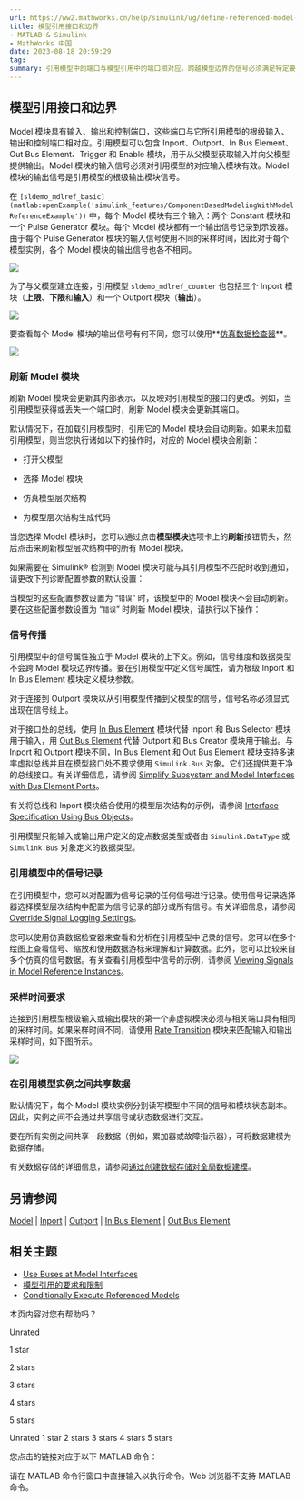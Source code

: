 ```yaml
---
url: https://ww2.mathworks.cn/help/simulink/ug/define-referenced-model-inputs-and-outputs-1.html#mw_cf67482d-bf21-4aec-8eda-e8d60bd5d580
title: 模型引用接口和边界
- MATLAB & Simulink
- MathWorks 中国
date: 2023-08-18 20:59:29
tag: 
summary: 引用模型中的端口与模型引用中的端口相对应。跨越模型边界的信号必须满足特定要求。
---
```

## 模型引用接口和边界

Model 模块具有输入、输出和控制端口，这些端口与它所引用模型的根级输入、输出和控制端口相对应。引用模型可以包含 Inport、Outport、In Bus Element、Out Bus Element、Trigger 和 Enable 模块，用于从父模型获取输入并向父模型提供输出。Model 模块的输入信号必须对引用模型的对应输入模块有效。Model 模块的输出信号是引用模型的根级输出模块信号。

在 `[sldemo_mdlref_basic](matlab:openExample('simulink_features/ComponentBasedModelingWithModelReferenceExample'))` 中，每个 Model 模块有三个输入：两个 Constant 模块和一个 Pulse Generator 模块。每个 Model 模块都有一个输出信号记录到示波器。由于每个 Pulse Generator 模块的输入信号使用不同的采样时间，因此对于每个模型实例，各个 Model 模块的输出信号也各不相同。

![](https://ww2.mathworks.cn/help/simulink/ug/model_reference_parent.png)

为了与父模型建立连接，引用模型 `sldemo_mdlref_counter` 也包括三个 Inport 模块（**上限**、**下限**和**输入**）和一个 Outport 模块（**输出**）。

![](https://ww2.mathworks.cn/help/simulink/ug/submodel.png)

要查看每个 Model 模块的输出信号有何不同，您可以使用**[仿真数据检查器](https://ww2.mathworks.cn/help/simulink/slref/simulationdatainspector.html)**。

![](https://ww2.mathworks.cn/help/simulink/ug/mdlref_sdi.png)

### 刷新 Model 模块

刷新 Model 模块会更新其内部表示，以反映对引用模型的接口的更改。例如，当引用模型获得或丢失一个端口时，刷新 Model 模块会更新其端口。

默认情况下，在加载引用模型时，引用它的 Model 模块会自动刷新。如果未加载引用模型，则当您执行诸如以下的操作时，对应的 Model 模块会刷新：

*   打开父模型
    
*   选择 Model 模块
    
*   仿真模型层次结构
    
*   为模型层次结构生成代码
    

当您选择 Model 模块时，您可以通过点击**模型模块**选项卡上的**刷新**按钮箭头，然后点击来刷新模型层次结构中的所有 Model 模块。

如果需要在 Simulink® 检测到 Model 模块可能与其引用模型不匹配时收到通知，请更改下列诊断配置参数的默认设置：

当模型的这些配置参数设置为 “`错误`” 时，该模型中的 Model 模块不会自动刷新。要在这些配置参数设置为 “`错误`” 时刷新 Model 模块，请执行以下操作：

### 信号传播

引用模型中的信号属性独立于 Model 模块的上下文。例如，信号维度和数据类型不会跨 Model 模块边界传播。要在引用模型中定义信号属性，请为根级 Inport 和 In Bus Element 模块定义模块参数。

对于连接到 Outport 模块以从引用模型传播到父模型的信号，信号名称必须显式出现在信号线上。

对于接口处的总线，使用 [In Bus Element](https://ww2.mathworks.cn/help/simulink/slref/inbuselement.html) 模块代替 Inport 和 Bus Selector 模块用于输入，用 [Out Bus Element](https://ww2.mathworks.cn/help/simulink/slref/outbuselement.html) 代替 Outport 和 Bus Creator 模块用于输出。与 Inport 和 Outport 模块不同，In Bus Element 和 Out Bus Element 模块支持多速率虚拟总线并且在模型接口处不要求使用 `Simulink.Bus` 对象。它们还提供更干净的总线接口。有关详细信息，请参阅 [Simplify Subsystem and Model Interfaces with Bus Element Ports](https://ww2.mathworks.cn/help/simulink/ug/simplify-subsystem-bus-interfaces.html)。

有关将总线和 Inport 模块结合使用的模型层次结构的示例，请参阅 [Interface Specification Using Bus Objects](https://ww2.mathworks.cn/help/simulink/slref/interface-specification-using-bus-objects.html)。

引用模型只能输入或输出用户定义的定点数据类型或者由 `Simulink.DataType` 或 `Simulink.Bus` 对象定义的数据类型。

### 引用模型中的信号记录

在引用模型中，您可以对配置为信号记录的任何信号进行记录。使用信号记录选择器选择模型层次结构中配置为信号记录的部分或所有信号。有关详细信息，请参阅 [Override Signal Logging Settings](https://ww2.mathworks.cn/help/simulink/ug/overriding-signal-logging-settings.html)。

您可以使用仿真数据检查器来查看和分析在引用模型中记录的信号。您可以在多个绘图上查看信号、缩放和使用数据游标来理解和计算数据。此外，您可以比较来自多个仿真的信号数据。有关查看引用模型中信号的示例，请参阅 [Viewing Signals in Model Reference Instances](https://ww2.mathworks.cn/help/simulink/slref/viewing-signals-in-model-reference-instances.html)。

### 采样时间要求

连接到引用模型根级输入或输出模块的第一个非虚拟模块必须与相关端口具有相同的采样时间。如果采样时间不同，请使用 [Rate Transition](https://ww2.mathworks.cn/help/simulink/slref/ratetransition.html) 模块来匹配输入和输出采样时间，如下图所示。

![](https://ww2.mathworks.cn/help/simulink/ug/mod_ref_match_i_o_rate.png)

### 在引用模型实例之间共享数据

默认情况下，每个 Model 模块实例分别读写模型中不同的信号和模块状态副本。因此，实例之间不会通过共享信号或状态数据进行交互。

要在所有实例之间共享一段数据（例如，累加器或故障指示器），可将数据建模为数据存储。

有关数据存储的详细信息，请参阅[通过创建数据存储对全局数据建模](https://ww2.mathworks.cn/help/simulink/ug/model-global-data-using-data-stores.html)。

## 另请参阅

[Model](https://ww2.mathworks.cn/help/simulink/slref/model.html) | [Inport](https://ww2.mathworks.cn/help/simulink/slref/inport.html) | [Outport](https://ww2.mathworks.cn/help/simulink/slref/outport.html) | [In Bus Element](https://ww2.mathworks.cn/help/simulink/slref/inbuselement.html) | [Out Bus Element](https://ww2.mathworks.cn/help/simulink/slref/outbuselement.html)

## 相关主题

*   [Use Buses at Model Interfaces](https://ww2.mathworks.cn/help/simulink/ug/simplify-subsystem-bus-interfaces.html#btmmqdp)
*   [模型引用的要求和限制](https://ww2.mathworks.cn/help/simulink/ug/model-referencing-limitations.html)
*   [Conditionally Execute Referenced Models](https://ww2.mathworks.cn/help/simulink/ug/create-and-reference-conditional-referenced-models.html)

本页内容对您有帮助吗？

Unrated

1 star

2 stars

3 stars

4 stars

5 stars

 Unrated  1 star  2 stars  3 stars  4 stars  5 stars

您点击的链接对应于以下 MATLAB 命令：

请在 MATLAB 命令行窗口中直接输入以执行命令。Web 浏览器不支持 MATLAB 命令。